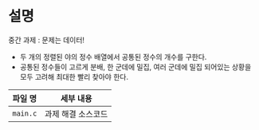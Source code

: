 # 설명
중간 과제 : 문제는 데이터!
- 두 개의 정렬된 야의 정수 배열에서 공통된 정수의 개수를 구한다.
- 공통된 정수들이 고르게 분배, 한 군데에 밀집, 여러 군데에 밀집 되어있는 상황을 모두 고려해 최대한 빨리 찾아야 한다.

| 파일 명 | 세부 내용 |
| --- | --- |
| `main.c`   | 과제 해결 소스코드 |